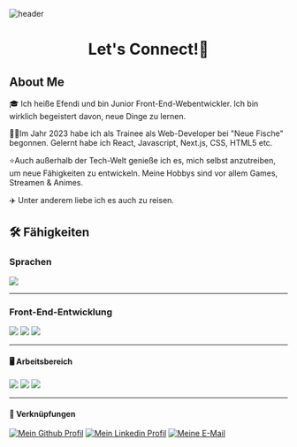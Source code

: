 
<!--
**Efendi5/Efendi5** is a ✨ _special_ ✨ repository because its `README.md` (this file) appears on your GitHub profile.

Here are some ideas to get you started:

- 🔭 I’m currently working on ...
- 🌱 I’m currently learning ...
- 👯 I’m looking to collaborate on ...
- 🤔 I’m looking for help with ...
- 💬 Ask me about ...
- 📫 How to reach me: ...
- 😄 Pronouns: ...
- ⚡ Fun fact: ...
-->


![header](https://capsule-render.vercel.app/api?type=wave&color=auto&height=200&section=header&text=Hey%20Everyone👋!&fontSize=70)
<h1 align="center" bold>Let's Connect!💬 </h1>


<h2 align="left" bold> About Me </h2>
  
<section>
<p>🎓 Ich heiße Efendi und bin Junior Front-End-Webentwickler. Ich bin wirklich begeistert davon, neue Dinge zu lernen. </p>
<p>👨‍💻Im Jahr 2023 habe ich als Trainee als Web-Developer bei "Neue Fische" begonnen. Gelernt habe ich React, Javascript, Next.js, CSS, HTML5 etc. </p>
<p>⭐Auch außerhalb der Tech-Welt genieße ich es, mich selbst anzutreiben, um neue Fähigkeiten zu entwickeln. Meine Hobbys sind vor allem Games, Streamen & Animes. </p>

  <p>✈️ Unter anderem liebe ich es auch zu reisen. </p>
</section>


<h2 align="left" bold>🛠️ Fähigkeiten </h2>


<h3 align="left" bold> Sprachen </h3>

<section>
<img src="https://img.icons8.com/color/48/null/javascript--v1.png"/>
  
 ---

  <h3 align="left" bold>Front-End-Entwicklung </h4>

<img src="https://img.icons8.com/plasticine/50/null/react.png"/>
<img src="https://img.icons8.com/external-tal-revivo-color-tal-revivo/38/null/external-html-5-is-a-software-solution-stack-that-defines-the-properties-and-behaviors-of-web-page-logo-color-tal-revivo.png"/>
<img src="https://img.icons8.com/color/47/null/css3.png"/>

---

  <h4 align="left" bold>🖥️ Arbeitsbereich </h4>
<section>
<img src="https://img.icons8.com/material-outlined/35/null/mac-os--v2.png"/>
<img src="https://img.icons8.com/color/40/null/visual-studio-code-2019.png"/>
<img src="https://img.icons8.com/ios-glyphs/30/null/windows-10.png"/>

---

  <h4 align="left" bold>🔗 Verknüpfungen </h4>

[![Mein Github Profil](https://img.icons8.com/glyph-neue/50/null/github.png)](https://github.com/Efendi5)
[![Mein Linkedin Profil](https://img.icons8.com/doodle/45/null/linkedin-circled.png)](https://www.linkedin.com/in/efendi-varol-b9a632266/)
[![Meine E-Mail](https://img.icons8.com/material-rounded/45/null/mail.png)](efendiv@icloud.com)
